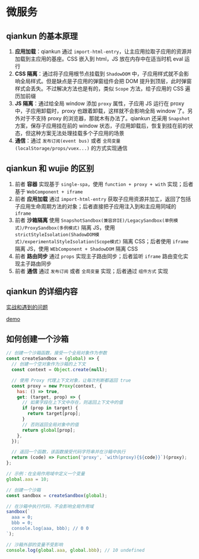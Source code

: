 <!--
 * @Author: KokoTa
 * @Date: 2024-02-29 14:45:04
 * @LastEditTime: 2024-03-05 11:46:20
 * @LastEditors: KokoTa
 * @Description: 
 * @FilePath: \blog\docs\front\微服务.md
-->
# 微服务

## qiankun 的基本原理

1. **应用加载**：qiankun 通过 `import-html-entry`，让主应用拉取子应用的资源并加载到主应用的基座。CSS 嵌入到 html，JS 放在内存中在适当时机 eval 运行
2. **CSS 隔离**：通过将子应用根节点挂载到 `ShadowDOM` 中，子应用样式就不会影响全局样式。但是缺点是子应用的弹窗组件会把 DOM 提升到顶层，此时弹窗样式会丢失。不过解决方法也是有的，类似 `Scope` 方法，给子应用的 CSS 遍历加前缀
3. **JS 隔离**：通过给全局 window 添加 `proxy` 属性，子应用 JS 运行在 proxy 中，子应用卸载时，proxy 也跟着卸载，这样就不会影响全局 window 了。另外对于不支持 proxy 的浏览器，那就木有办法了。qiankun 还采用 `Snapshot` 方案，保存子应用挂在前的 window 状态，子应用卸载后，恢复到挂在前的状态，但这种方案无法处理挂载多个子应用的场景
4. **通信**：通过 `发布订阅(event bus)` 或者 `全局变量(localStorage/props/vuex...)` 的方式实现通信

## qiankun 和 wujie 的区别

1. 前者 **容器** 实现基于 `single-spa`，使用 `function + proxy + with` 实现；后者基于 `WebComponent + iframe`
2. 前者 **应用加载** 通过 `import-html-entry` 获取子应用资源并加工，返回了包括子应用生命周期方法的对象；后者直接把子应用注入到和主应用同域的 `iframe`
3. 前者 **沙箱隔离** 使用 `SnapshotSandbox(兼容非IE)/LegacySandbox(单例模式)/ProxySandbox(多例模式)` 隔离 JS，使用 `strictStyleIsolation(ShadowDOM模式)/experimentalStyleIsolation(Scope模式)` 隔离 CSS；后者使用 `iframe` 隔离 JS，使用 `WEbComponent + ShadowDOM` 隔离 CSS
4. 前者 **路由同步** 通过 `props` 实现主子路由同步；后者监听 `iframe` 路由变化实现主子路由同步
5. 前者 **通信** 通过 `发布订阅` 或者 `全局变量` 实现；后者通过 `组件方式` 实现

## qiankun 的详细内容

[实战和遇到的问题](https://juejin.cn/post/7202108772924325949?utm_source=gold_browser_extension)

[demo](https://github.com/fengxianqi/qiankun-example)

## 如何创建一个沙箱

```js
// 创建一个沙箱函数，接受一个全局对象作为参数
const createSandbox = (global) => {
  // 创建一个空对象作为沙箱的上下文
  const context = Object.create(null);

  // 使用 Proxy 代理上下文对象，让每次判断都返回 true
  const proxy = new Proxy(context, {
    has: () => true,
    get: (target, prop) => {
      // 如果字段在上下文中存在，则返回上下文中的值
      if (prop in target) {
        return target[prop];
      }
      // 否则返回全局对象中的值
      return global[prop];
    },
  });

  // 返回一个函数，该函数接受代码字符串并在沙箱中执行
  return (code) => Function('proxy', `with(proxy){${code}}`)(proxy);
};

// 示例：在全局作用域中定义一个变量
global.aaa = 10;

// 创建一个沙箱
const sandbox = createSandbox(global);

// 在沙箱中执行代码，不会影响全局作用域
sandbox(`
  aaa = 0;
  bbb = 0;
  console.log(aaa, bbb); // 0 0
`);

// 沙箱外部的变量不受影响
console.log(global.aaa, global.bbb); // 10 undefined
```
